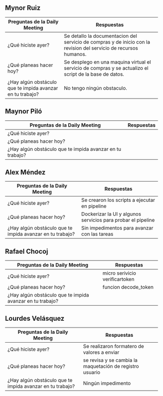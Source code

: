 ## Mynor Ruiz

| Preguntas de la Daily Meeting | Respuestas |
| --- | --- |
| ¿Qué hiciste ayer? | Se detallo la documentacion del servicio de compras y de inicio con la revision del servicio de recursos humanos. |
| ¿Qué planeas hacer hoy? | Se desplego en una maquina virtual el servicio de compras y se actualizo el script de la base de datos. |
| ¿Hay algún obstáculo que te impida avanzar en tu trabajo? | No tengo ningún obstaculo. |

## Maynor Piló

| Preguntas de la Daily Meeting | Respuestas |
| --- | --- |
| ¿Qué hiciste ayer? |  |
| ¿Qué planeas hacer hoy? | |
| ¿Hay algún obstáculo que te impida avanzar en tu trabajo? | |

## Alex Méndez

| Preguntas de la Daily Meeting                             | Respuestas                                                   |
|-----------------------------------------------------------|--------------------------------------------------------------|
| ¿Qué hiciste ayer?                                        | Se crearon los scripts a ejecutar en pipeline                |
| ¿Qué planeas hacer hoy?                                   | Dockerizar la UI y algunos servicios para probar el pipeline |
| ¿Hay algún obstáculo que te impida avanzar en tu trabajo? | Sin impedimentos para avanzar con las tareas                 |

## Rafael Chocoj

| Preguntas de la Daily Meeting | Respuestas |
| --- | --- |
| ¿Qué hiciste ayer? | micro serivicio verificartoken |
| ¿Qué planeas hacer hoy? | funcion decode_token|
| ¿Hay algún obstáculo que te impida avanzar en tu trabajo? | |

## Lourdes Velásquez

| Preguntas de la Daily Meeting | Respuestas |
| --- | --- |
| ¿Qué hiciste ayer? | Se realizaron formatero de valores a enviar |
| ¿Qué planeas hacer hoy? | se revisa y se cambia la maquetación de registro usuario |
| ¿Hay algún obstáculo que te impida avanzar en tu trabajo? | Ningún impedimento|